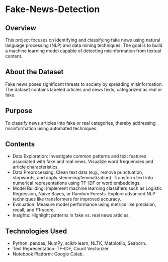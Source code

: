 # Fake-News-Detection

## Overview

This project focuses on identifying and classifying fake news using natural language processing (NLP) and data mining techniques. The goal is to build a machine learning model capable of detecting misinformation from textual content.

## About the Dataset

Fake news poses significant threats to society by spreading misinformation. The dataset contains labeled articles and news texts, categorized as real or fake.

## Purpose
To classify news articles into fake or real categories, thereby addressing misinformation using automated techniques.

## Contents
* Data Exploration: Investigate common patterns and text features associated with fake and real news. Visualize word frequencies and article characteristics.
* Data Preprocessing: Clean text data (e.g., remove punctuation, stopwords, and apply stemming/lemmatization). Transform text into numerical representations using TF-IDF or word embeddings.
* Model Building: Implement machine learning classifiers such as Logistic Regression, Naive Bayes, or Random Forests. Explore advanced NLP techniques like transformers for improved accuracy.
* Evaluation: Measure model performance using metrics like precision, recall, and F1-score.
* Insights: Highlight patterns in fake vs. real news articles.

## Technologies Used
* Python: pandas, NumPy, scikit-learn, NLTK, Matplotlib, Seaborn.
* Text Representation: TF-IDF, Count Vectorizer.
* Notebook Platform: Google Colab.
